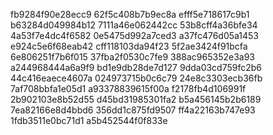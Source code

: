 fb9284f90e28ecc9
62f5c408b7b9ec8a
efff5e718617c9b1
b63284d049984b12
7111a46e062442cc
53b8cff4a36bfe34
4a53f7e4dc4f6582
0e5475d992a7ced3
a37fc476d05a1453
e924c5e6f68eab42
cff118103da94f23
5f2ae3424f91bcfa
6e806251f7b6f015
37fba2f0530c7fe9
388ac965352e3a93
a244968444a6a9f9
bd1e9db28de7d127
9dda03cd759fc2b6
44c416eaece4607a
024973715b0c6c79
24e8c3303ecb36fb
7af708bbfa1e05d1
a93378839615f00a
f2178fb4d106991f
2b902103e8b52d55
d45bd31985301fa2
b5a456145b2b6189
7ea82166e8d4bbd6
356dd1c875fd9507
ff4a22163b747e93
1fdb3511e0bc71d1
a5b452544f0f833e
